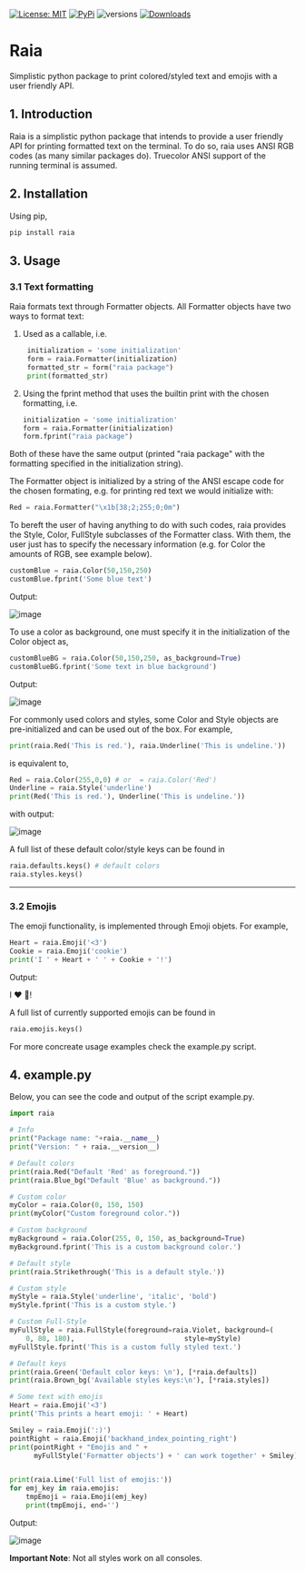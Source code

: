 [![License: MIT](https://img.shields.io/badge/License-MIT-green.svg)](LICENSE)
[![PyPi](https://img.shields.io/pypi/v/raia.svg)](https://pypi.org/project/raia/)
![versions](https://img.shields.io/pypi/pyversions/raia.svg)
[![Downloads](https://static.pepy.tech/badge/raia)](https://pepy.tech/project/raia)
# Raia
Simplistic python package to print colored/styled text and emojis with a user friendly API.

## 1. Introduction
Raia is a simplistic python package that intends to provide a user friendly API for printing formatted text on the terminal. To do so, raia uses ANSI RGB codes (as many similar packages do). Truecolor ANSI support of the running terminal is assumed.

## 2. Installation
Using pip,

```bash
pip install raia
```

## 3. Usage

### 3.1 Text formatting

Raia formats text through Formatter objects. All Formatter objects have two ways to format text:
1. Used as a callable, i.e.
   ```python
    initialization = 'some initialization'
    form = raia.Formatter(initialization)
    formatted_str = form("raia package")
    print(formatted_str)
    ```
2. Using the fprint method that uses the builtin print with the chosen formatting, i.e.
   ```python
   initialization = 'some initialization'
   form = raia.Formatter(initialization)
   form.fprint("raia package")
   ```
Both of these have the same output (printed "raia package" with the formatting specified in the initialization string).

The Formatter object is initialized by a string  of the ANSI escape code for the chosen formating, e.g. for printing red text we would initialize with:
```python
Red = raia.Formatter("\x1b[38;2;255;0;0m")
```
To bereft the user of having anything to do with such codes, raia provides the Style, Color, FullStyle subclasses of the Formatter class. With them, the user just has to specify the necessary information (e.g. for Color the amounts of RGB, see example below).
```python
customBlue = raia.Color(50,150,250)
customBlue.fprint('Some blue text')
```
Output:

![image](https://github.com/user-attachments/assets/a2c53fb7-6848-422d-a437-786e1d058388)

To use a color as background, one must specify it in the initialization of the Color object as,

```python
customBlueBG = raia.Color(50,150,250, as_background=True)
customBlueBG.fprint('Some text in blue background')
```

Output:

![image](https://github.com/user-attachments/assets/50b1c895-54b8-4681-a9a1-c4684edae958)



For commonly used colors and styles, some Color and Style objects are pre-initialized and can be used out of the box.
For example,

```python
print(raia.Red('This is red.'), raia.Underline('This is undeline.'))
```
is equivalent to,
```python
Red = raia.Color(255,0,0) # or  = raia.Color('Red')
Underline = raia.Style('underline')
print(Red('This is red.'), Underline('This is undeline.'))
```
with output:

![image](https://github.com/user-attachments/assets/868e3806-2843-46a4-8136-fb5b151debba)

A full list of these default color/style keys can be found in 
```python
raia.defaults.keys() # default colors
raia.styles.keys()
```

___

### 3.2 Emojis

The emoji functionality, is implemented through Emoji objets. For example,
```python
Heart = raia.Emoji('<3')
Cookie = raia.Emoji('cookie')
print('I ' + Heart + ' ' + Cookie + '!')
```
Output:

I ❤  🍪!

A full list of currently supported emojis can be found in
```python
raia.emojis.keys()
```

For more concreate usage examples check the example.py script.

## 4. example.py
Below, you can see the code and output of the script example.py. 
```python
import raia

# Info
print("Package name: "+raia.__name__)
print("Version: " + raia.__version__)

# Default colors
print(raia.Red("Default 'Red' as foreground."))
print(raia.Blue_bg("Default 'Blue' as background."))

# Custom color
myColor = raia.Color(0, 150, 150)
print(myColor("Custom foreground color."))

# Custom background
myBackground = raia.Color(255, 0, 150, as_background=True)
myBackground.fprint('This is a custom background color.')

# Default style
print(raia.Strikethrough('This is a default style.'))

# Custom style
myStyle = raia.Style('underline', 'italic', 'bold')
myStyle.fprint('This is a custom style.')

# Custom Full-Style
myFullStyle = raia.FullStyle(foreground=raia.Violet, background=(
    0, 80, 180),                           style=myStyle)
myFullStyle.fprint('This is a custom fully styled text.')

# Default keys
print(raia.Green('Default color keys: \n'), [*raia.defaults])
print(raia.Brown_bg('Available styles keys:\n'), [*raia.styles])

# Some text with emojis
Heart = raia.Emoji('<3')
print('This prints a heart emoji: ' + Heart)

Smiley = raia.Emoji(':)')
pointRight = raia.Emoji('backhand_index_pointing_right')
print(pointRight + "Emojis and " +
      myFullStyle('Formatter objects') + ' can work together' + Smiley)


print(raia.Lime('Full list of emojis:'))
for emj_key in raia.emojis:
    tmpEmoji = raia.Emoji(emj_key)
    print(tmpEmoji, end='')
```
Output:

![image](https://github.com/user-attachments/assets/267ae979-0e96-4709-96d9-972502a04d1d)




**Important Note**: Not all styles work on all consoles.
